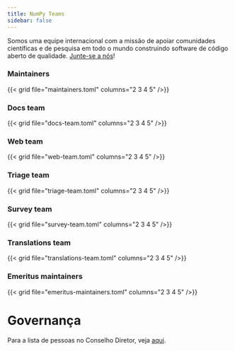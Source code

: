 ```yaml
---
title: NumPy Teams
sidebar: false
---
```


Somos uma equipe internacional com a missão de apoiar comunidades científicas e de pesquisa em todo o mundo construindo software de código aberto de qualidade.
[Junte-se a nós](/contribute)!

### Maintainers

{{< grid file="maintainers.toml" columns="2 3 4 5" />}}

### Docs team

{{< grid file="docs-team.toml" columns="2 3 4 5" />}}

### Web team

{{< grid file="web-team.toml" columns="2 3 4 5" />}}

### Triage team

{{< grid file="triage-team.toml" columns="2 3 4 5" />}}

### Survey team

{{< grid file="survey-team.toml" columns="2 3 4 5" />}}

### Translations team

{{< grid file="translations-team.toml" columns="2 3 4 5" />}}

### Emeritus maintainers

{{< grid file="emeritus-maintainers.toml" columns="2 3 4 5" />}}

# Governança

Para a lista de pessoas no Conselho Diretor, veja [aqui](https://numpy.org/devdocs/dev/governance/people.html).

